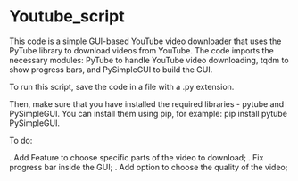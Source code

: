 # Youtube_script

This code is a simple GUI-based YouTube video downloader that uses the PyTube library to download videos from YouTube. The code imports the necessary modules: PyTube to handle YouTube video downloading, tqdm to show progress bars, and PySimpleGUI to build the GUI.


To run this script, save the code in a file with a .py extension.

Then, make sure that you have installed the required libraries - pytube and PySimpleGUI. You can install them using pip, for example: pip install pytube PySimpleGUI.

To do:

. Add Feature to choose specific parts of the video to download;
. Fix progress bar inside the GUI;
. Add option to choose the quality of the video;
